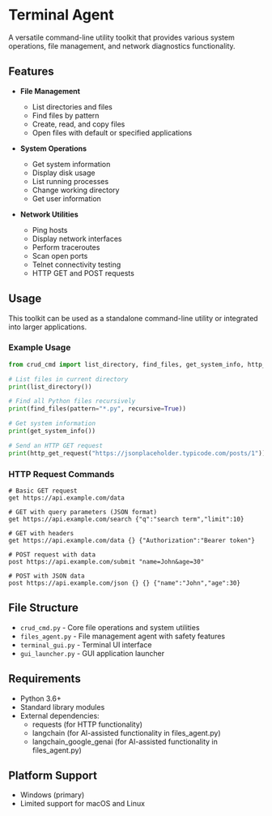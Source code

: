 # Terminal Agent

A versatile command-line utility toolkit that provides various system operations, file management, and network diagnostics functionality.

## Features

- **File Management**
  - List directories and files
  - Find files by pattern
  - Create, read, and copy files
  - Open files with default or specified applications

- **System Operations**
  - Get system information
  - Display disk usage
  - List running processes
  - Change working directory
  - Get user information

- **Network Utilities**
  - Ping hosts
  - Display network interfaces
  - Perform traceroutes
  - Scan open ports
  - Telnet connectivity testing
  - HTTP GET and POST requests

## Usage

This toolkit can be used as a standalone command-line utility or integrated into larger applications.

### Example Usage

```python
from crud_cmd import list_directory, find_files, get_system_info, http_get_request

# List files in current directory
print(list_directory())

# Find all Python files recursively
print(find_files(pattern="*.py", recursive=True))

# Get system information
print(get_system_info())

# Send an HTTP GET request
print(http_get_request("https://jsonplaceholder.typicode.com/posts/1"))
```

### HTTP Request Commands

```
# Basic GET request
get https://api.example.com/data

# GET with query parameters (JSON format)
get https://api.example.com/search {"q":"search term","limit":10}

# GET with headers
get https://api.example.com/data {} {"Authorization":"Bearer token"}

# POST request with data
post https://api.example.com/submit "name=John&age=30"

# POST with JSON data
post https://api.example.com/json {} {} {"name":"John","age":30}
```

## File Structure

- `crud_cmd.py` - Core file operations and system utilities
- `files_agent.py` - File management agent with safety features
- `terminal_gui.py` - Terminal UI interface
- `gui_launcher.py` - GUI application launcher

## Requirements

- Python 3.6+
- Standard library modules
- External dependencies:
  - requests (for HTTP functionality)
  - langchain (for AI-assisted functionality in files_agent.py)
  - langchain_google_genai (for AI-assisted functionality in files_agent.py)

## Platform Support

- Windows (primary)
- Limited support for macOS and Linux